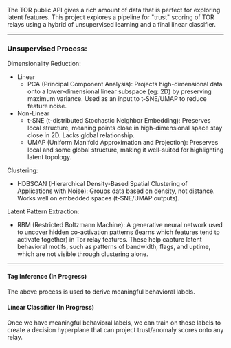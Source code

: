 The TOR public API gives a rich amount of data that is perfect for exploring latent features. This project explores a pipeline for "trust" scoring of TOR relays using a hybrid of unsupervised learning and a final linear classifier.

---
### Unsupervised Process:

Dimensionality Reduction:
- Linear
	- PCA (Principal Component Analysis): Projects high-dimensional data onto a lower-dimensional linear subspace (eg: 2D) by preserving maximum variance. Used as an input to t-SNE/UMAP to reduce feature noise.
- Non-Linear
	- t-SNE (t-distributed Stochastic Neighbor Embedding): Preserves local structure, meaning points close in high-dimensional space stay close in 2D. Lacks global relationship.
	- UMAP (Uniform Manifold Approximation and Projection): Preserves local and some global structure, making it well-suited for highlighting latent topology.

Clustering:
- HDBSCAN (Hierarchical Density-Based Spatial Clustering of Applications with Noise): Groups data based on density, not distance. Works well on embedded spaces (t-SNE/UMAP outputs).

Latent Pattern Extraction:
- RBM (Restricted Boltzmann Machine): A generative neural network used to uncover hidden co-activation patterns (learns which features tend to activate together) in Tor relay features. These help capture latent behavioral motifs, such as patterns of bandwidth, flags, and uptime, which are not visible through clustering alone.

---

#### Tag Inference (In Progress)
The above process is used to derive meaningful behavioral labels.

#### Linear Classifier (In Progress)
Once we have meaningful behavioral labels, we can train on those labels to create a decision hyperplane that can project trust/anomaly scores onto any relay.